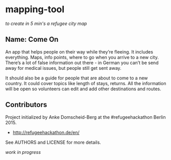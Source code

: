 # mapping-tool

*to create in 5 min's a refugee city map*


## Name: Come On

An app that helps people on their way while they’re fleeing. It includes
everything. Maps, info points, where to go when you arrive to a new city.
There’s a lot of false information out there - in German you can’t be send away
for medical issues, but people still get sent away.

It should also be a guide for people that are about to come to a new country. It
could cover topics like length of stays, returns. All the information will be
open so volunteers can edit and add other destinations and routes.


## Contributors

Project initialized by Anke Domscheid-Berg at the #refugeehackathon Berlin 2015.

- http://refugeehackathon.de/en/

See AUTHORS and LICENSE for more details.

*work in progress*
